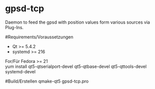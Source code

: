 # gpsd-tcp
Daemon to feed the gpsd with position values form various sources via Plug-Ins.

#Requirements/Voraussetzungen
- Qt >= 5.4.2
- systemd >= 216

For/Für Fedora >= 21<br>
yum install  qt5-qtserialport-devel qt5-qtbase-devel qt5-qttools-devel systemd-devel

#Build/Erstellen
qmake-qt5 gpsd-tcp.pro

